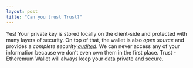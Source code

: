 ```yaml
---
layout: post
title: "Can you trust Trust?"
---
```


Yes! Your private key is stored locally on the client-side and protected with many layers of security. On top of that, the wallet is also *open source* and provides a *complete security [audited](https://trustwalletapp.com/assets/trust-wallet-exec-checklist.pdf)*. We can never access any of your information because we don’t even own them in the first place. Trust - Etheremum Wallet will always keep your data private and secure.